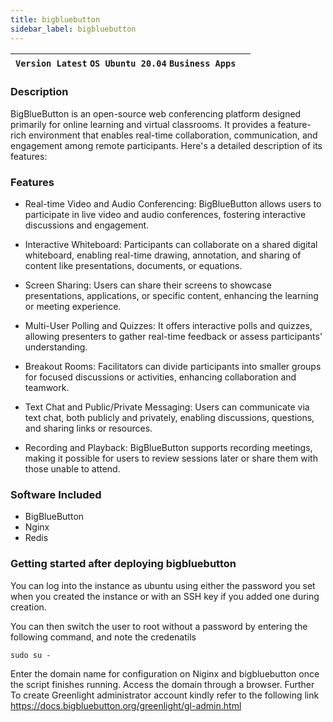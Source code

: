 ```yaml
---
title: bigbluebutton 
sidebar_label: bigbluebutton 
---
```


|**`Version Latest` `OS Ubuntu 20.04` `Business Apps`**|  |
|------------------------------------------------------|--|

### Description

BigBlueButton is an open-source web conferencing platform designed primarily for online learning and virtual classrooms. It provides a feature-rich environment that enables real-time collaboration, communication, and engagement among remote participants. Here's a detailed description of its features:

### Features

- Real-time Video and Audio Conferencing: BigBlueButton allows users to participate in live video and audio conferences, fostering interactive discussions and engagement.

- Interactive Whiteboard: Participants can collaborate on a shared digital whiteboard, enabling real-time drawing, annotation, and sharing of content like presentations, documents, or equations.

- Screen Sharing: Users can share their screens to showcase presentations, applications, or specific content, enhancing the learning or meeting experience.

- Multi-User Polling and Quizzes: It offers interactive polls and quizzes, allowing presenters to gather real-time feedback or assess participants' understanding.

- Breakout Rooms: Facilitators can divide participants into smaller groups for focused discussions or activities, enhancing collaboration and teamwork.

- Text Chat and Public/Private Messaging: Users can communicate via text chat, both publicly and privately, enabling discussions, questions, and sharing links or resources.

- Recording and Playback: BigBlueButton supports recording meetings, making it possible for users to review sessions later or share them with those unable to attend.


### Software Included

- BigBlueButton
- Nginx
- Redis

### Getting started after deploying bigbluebutton

You can log into the instance as ubuntu using either the password you set when you created the instance or with an SSH key if you added one during creation.

You can then switch the user to root without a password by entering the following command, and note the credenatils

~~~
sudo su -
~~~

Enter the domain name for configuration on Niginx and bigbluebutton once the script finishes running. Access the domain through a browser. Further To create Greenlight administrator account kindly refer to the following link https://docs.bigbluebutton.org/greenlight/gl-admin.html



